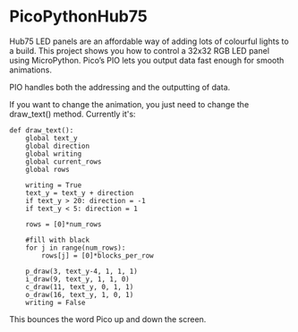 # PicoPythonHub75

Hub75 LED panels are an affordable way of adding lots of colourful lights to a build. This project shows you how to control a 32x32 RGB LED panel using MicroPython. Pico’s PIO lets you output data fast enough for smooth animations.

PIO handles both the addressing and the outputting of data. 

If you want to change the animation, you just need to change the draw_text() method. Currently it's:

```
def draw_text():
    global text_y
    global direction
    global writing
    global current_rows
    global rows
    
    writing = True
    text_y = text_y + direction
    if text_y > 20: direction = -1
    if text_y < 5: direction = 1

    rows = [0]*num_rows

    #fill with black
    for j in range(num_rows):
        rows[j] = [0]*blocks_per_row
            
    p_draw(3, text_y-4, 1, 1, 1)
    i_draw(9, text_y, 1, 1, 0)
    c_draw(11, text_y, 0, 1, 1)
    o_draw(16, text_y, 1, 0, 1)
    writing = False
```

This bounces the word Pico up and down the screen.
